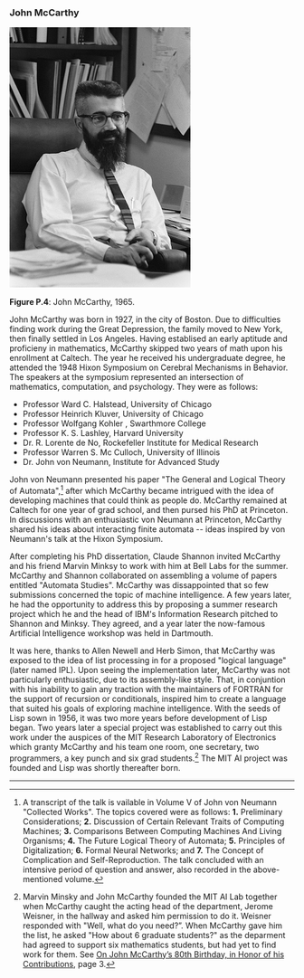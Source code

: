 ### John McCarthy

![John McCarthy, 1965](../images/John-McCarthy.jpg)

**Figure P.4**: John McCarthy, 1965.

John McCarthy was born in 1927, in the city of Boston. Due to difficulties finding work during the Great Depression, the family moved to New York, then finally settled in Los Angeles. Having establised an early aptitude and proficieny in mathematics, McCarthy skipped two years of math upon his enrollment at Caltech. The year he received his undergraduate degree, he attended the 1948 Hixon Symposium on Cerebral Mechanisms in Behavior. The speakers at the symposium represented an intersection of mathematics, computation, and psychology. They were as follows:

* Professor Ward C. Halstead, University of Chicago
* Professor Heinrich Kluver, University of Chicago
* Professor Wolfgang Kohler , Swarthmore College
* Professor K. S. Lashley, Harvard University
* Dr. R. Lorente de No, Rockefeller Institute for Medical Research
* Professor Warren S. Mc Culloch, University of Illinois
* Dr. John von Neumann, Institute for Advanced Study

John von Neumann presented his paper "The General and Logical Theory of Automata",[^1] after which McCarthy became intrigued with the idea of developing machines that could think as people do. McCarthy remained at Caltech for one year of grad school, and then pursed his PhD at Princeton. In discussions with an enthusiastic von Neumann at Princeton, McCarthy shared his ideas about interacting finite automata -- ideas inspired by von Neumann's talk at the Hixon Symposium.

After completing his PhD dissertation, Claude Shannon invited McCarthy and his friend Marvin Minksy to work with him at Bell Labs for the summer. McCarthy and Shannon collaborated on assembling a volume of papers entitled "Automata Studies". McCarthy was dissappointed that so few submissions concerned the topic of machine intelligence. A few years later, he had the opportunity to address this by proposing a summer research project which he and the head of IBM's Information Research pitched to Shannon and Minksy. They agreed, and a year later the now-famous Artificial Intelligence workshop was held in Dartmouth.

It was here, thanks to Allen Newell and Herb Simon, that McCarthy was exposed to the idea of list processing in for a proposed "logical language" (later named IPL). Upon seeing the implementation later, McCarthy was not particularly enthusiastic, due to its assembly-like style. That, in conjuntion with his inability to gain any traction with the maintainers of FORTRAN for the support of recursion or conditionals, inspired him to create a language that suited his goals of exploring machine intelligence. With the seeds of Lisp sown in 1956, it was two more years before development of Lisp began. Two years later a special project was established to carry out this work under the auspices of the MIT Research Laboratory of Electronics which granty McCarthy and his team one room, one secretary, two programmers, a key punch and six grad students.[^2] The MIT AI project was founded and Lisp was shortly thereafter born.

----

[^1]: A transcript of the talk is vailable in Volume V of John von Neumann "Collected Works". The topics covered were as follows: **1.** Preliminary Considerations; **2.** Discussion of Certain Relevant Traits of Computing Machines; **3.** Comparisons Between Computing Machines And Living Organisms; **4.** The Future Logical Theory of Automata; **5.** Principles of Digitalization; **6.** Formal Neural Networks; and **7.** The Concept of Complication and Self-Reproduction. The talk concluded with an intensive period of question and answer, also recorded in the above-mentioned volume.

[^2]: Marvin Minsky and John McCarthy founded the MIT AI Lab together when McCarthy caught the acting head of the department, Jerome Weisner, in the hallway and asked him permission to do it. Weisner responded with "Well, what do you need?”. When McCarthy gave him the list, he asked "How about 6 graduate students?" as the deparment had agreed to support six mathematics students, but had yet to find work for them. See [On John McCarthy’s 80th Birthday, in Honor of his Contributions](http://www-formal.stanford.edu/leora/hayes_morgenstern_birthday_mccarthy.pdf), page 3.

